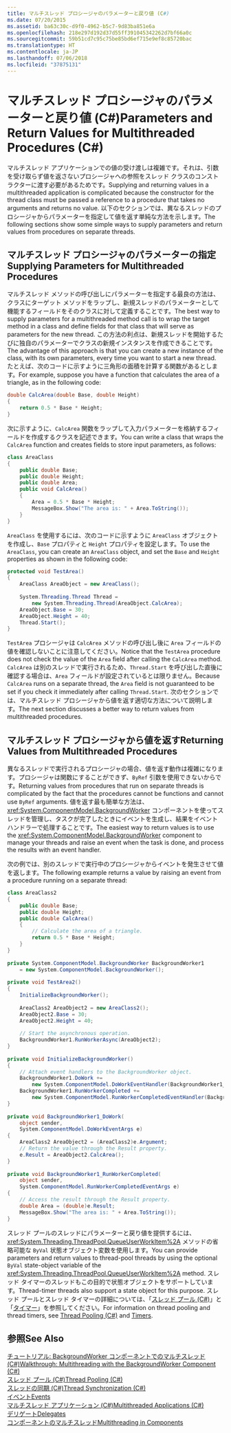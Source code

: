 ```yaml
---
title: マルチスレッド プロシージャのパラメーターと戻り値 (C#)
ms.date: 07/20/2015
ms.assetid: ba63c30c-d9f0-4962-b5c7-9d83ba851e6a
ms.openlocfilehash: 218e297d192d37d55ff391045342262d7bf66a0c
ms.sourcegitcommit: 59b51cd7c95c75be85bd6ef715e9ef8c85720bac
ms.translationtype: HT
ms.contentlocale: ja-JP
ms.lasthandoff: 07/06/2018
ms.locfileid: "37875131"
---
```

# <a name="parameters-and-return-values-for-multithreaded-procedures-c"></a><span data-ttu-id="d75d6-102">マルチスレッド プロシージャのパラメーターと戻り値 (C#)</span><span class="sxs-lookup"><span data-stu-id="d75d6-102">Parameters and Return Values for Multithreaded Procedures (C#)</span></span>
<span data-ttu-id="d75d6-103">マルチスレッド アプリケーションでの値の受け渡しは複雑です。それは、引数を受け取らず値を返さないプロシージャへの参照をスレッド クラスのコンストラクターに渡す必要があるためです。</span><span class="sxs-lookup"><span data-stu-id="d75d6-103">Supplying and returning values in a multithreaded application is complicated because the constructor for the thread class must be passed a reference to a procedure that takes no arguments and returns no value.</span></span> <span data-ttu-id="d75d6-104">以下のセクションでは、異なるスレッドのプロシージャからパラメーターを指定して値を返す単純な方法を示します。</span><span class="sxs-lookup"><span data-stu-id="d75d6-104">The following sections show some simple ways to supply parameters and return values from procedures on separate threads.</span></span>  
  
## <a name="supplying-parameters-for-multithreaded-procedures"></a><span data-ttu-id="d75d6-105">マルチスレッド プロシージャのパラメーターの指定</span><span class="sxs-lookup"><span data-stu-id="d75d6-105">Supplying Parameters for Multithreaded Procedures</span></span>  
 <span data-ttu-id="d75d6-106">マルチスレッド メソッドの呼び出しにパラメーターを指定する最良の方法は、クラスにターゲット メソッドをラップし、新規スレッドのパラメーターとして機能するフィールドをそのクラスに対して定義することです。</span><span class="sxs-lookup"><span data-stu-id="d75d6-106">The best way to supply parameters for a multithreaded method call is to wrap the target method in a class and define fields for that class that will serve as parameters for the new thread.</span></span> <span data-ttu-id="d75d6-107">この方法の利点は、新規スレッドを開始するたびに独自のパラメーターでクラスの新規インスタンスを作成できることです。</span><span class="sxs-lookup"><span data-stu-id="d75d6-107">The advantage of this approach is that you can create a new instance of the class, with its own parameters, every time you want to start a new thread.</span></span> <span data-ttu-id="d75d6-108">たとえば、次のコードに示すように三角形の面積を計算する関数があるとします。</span><span class="sxs-lookup"><span data-stu-id="d75d6-108">For example, suppose you have a function that calculates the area of a triangle, as in the following code:</span></span>  
  
```csharp  
double CalcArea(double Base, double Height)  
{  
    return 0.5 * Base * Height;  
}  
```  
  
 <span data-ttu-id="d75d6-109">次に示すように、`CalcArea` 関数をラップして入力パラメーターを格納するフィールドを作成するクラスを記述できます。</span><span class="sxs-lookup"><span data-stu-id="d75d6-109">You can write a class that wraps the `CalcArea` function and creates fields to store input parameters, as follows:</span></span>  
  
```csharp  
class AreaClass  
{  
    public double Base;  
    public double Height;  
    public double Area;  
    public void CalcArea()  
    {  
        Area = 0.5 * Base * Height;  
        MessageBox.Show("The area is: " + Area.ToString());  
    }  
}  
```  
  
 <span data-ttu-id="d75d6-110">`AreaClass` を使用するには、次のコードに示すように `AreaClass` オブジェクトを作成し、`Base` プロパティと `Height` プロパティを設定します。</span><span class="sxs-lookup"><span data-stu-id="d75d6-110">To use the `AreaClass`, you can create an `AreaClass` object, and set the `Base` and `Height` properties as shown in the following code:</span></span>  
  
```csharp  
protected void TestArea()  
{  
    AreaClass AreaObject = new AreaClass();  
  
    System.Threading.Thread Thread =  
        new System.Threading.Thread(AreaObject.CalcArea);  
    AreaObject.Base = 30;  
    AreaObject.Height = 40;  
    Thread.Start();  
}  
```  
  
 <span data-ttu-id="d75d6-111">`TestArea` プロシージャは `CalcArea` メソッドの呼び出し後に `Area` フィールドの値を確認しないことに注意してください。</span><span class="sxs-lookup"><span data-stu-id="d75d6-111">Notice that the `TestArea` procedure does not check the value of the `Area` field after calling the `CalcArea` method.</span></span> <span data-ttu-id="d75d6-112">`CalcArea` は別のスレッドで実行されるため、`Thread.Start` を呼び出した直後に確認する場合は、`Area` フィールドが設定されているとは限りません。</span><span class="sxs-lookup"><span data-stu-id="d75d6-112">Because `CalcArea` runs on a separate thread, the `Area` field is not guaranteed to be set if you check it immediately after calling `Thread.Start`.</span></span> <span data-ttu-id="d75d6-113">次のセクションでは、マルチスレッド プロシージャから値を返す適切な方法について説明します。</span><span class="sxs-lookup"><span data-stu-id="d75d6-113">The next section discusses a better way to return values from multithreaded procedures.</span></span>  
  
## <a name="returning-values-from-multithreaded-procedures"></a><span data-ttu-id="d75d6-114">マルチスレッド プロシージャから値を返す</span><span class="sxs-lookup"><span data-stu-id="d75d6-114">Returning Values from Multithreaded Procedures</span></span>  
 <span data-ttu-id="d75d6-115">異なるスレッドで実行されるプロシージャの場合、値を返す動作は複雑になります。プロシージャは関数にすることができず、`ByRef` 引数を使用できないからです。</span><span class="sxs-lookup"><span data-stu-id="d75d6-115">Returning values from procedures that run on separate threads is complicated by the fact that the procedures cannot be functions and cannot use `ByRef` arguments.</span></span> <span data-ttu-id="d75d6-116">値を返す最も簡単な方法は、<xref:System.ComponentModel.BackgroundWorker> コンポーネントを使ってスレッドを管理し、タスクが完了したときにイベントを生成し、結果をイベント ハンドラーで処理することです。</span><span class="sxs-lookup"><span data-stu-id="d75d6-116">The easiest way to return values is to use the <xref:System.ComponentModel.BackgroundWorker> component to manage your threads and raise an event when the task is done, and process the results with an event handler.</span></span>  
  
 <span data-ttu-id="d75d6-117">次の例では、別のスレッドで実行中のプロシージャからイベントを発生させて値を返します。</span><span class="sxs-lookup"><span data-stu-id="d75d6-117">The following example returns a value by raising an event from a procedure running on a separate thread:</span></span>  
  
```csharp  
class AreaClass2  
{  
    public double Base;  
    public double Height;  
    public double CalcArea()  
    {  
        // Calculate the area of a triangle.  
        return 0.5 * Base * Height;  
    }  
}  
  
private System.ComponentModel.BackgroundWorker BackgroundWorker1  
    = new System.ComponentModel.BackgroundWorker();  
  
private void TestArea2()  
{  
    InitializeBackgroundWorker();  
  
    AreaClass2 AreaObject2 = new AreaClass2();  
    AreaObject2.Base = 30;  
    AreaObject2.Height = 40;  
  
    // Start the asynchronous operation.  
    BackgroundWorker1.RunWorkerAsync(AreaObject2);  
}  
  
private void InitializeBackgroundWorker()  
{  
    // Attach event handlers to the BackgroundWorker object.  
    BackgroundWorker1.DoWork +=  
        new System.ComponentModel.DoWorkEventHandler(BackgroundWorker1_DoWork);  
    BackgroundWorker1.RunWorkerCompleted +=  
        new System.ComponentModel.RunWorkerCompletedEventHandler(BackgroundWorker1_RunWorkerCompleted);  
}  
  
private void BackgroundWorker1_DoWork(  
    object sender,  
    System.ComponentModel.DoWorkEventArgs e)  
{  
    AreaClass2 AreaObject2 = (AreaClass2)e.Argument;  
    // Return the value through the Result property.  
    e.Result = AreaObject2.CalcArea();  
}  
  
private void BackgroundWorker1_RunWorkerCompleted(  
    object sender,  
    System.ComponentModel.RunWorkerCompletedEventArgs e)  
{  
    // Access the result through the Result property.  
    double Area = (double)e.Result;  
    MessageBox.Show("The area is: " + Area.ToString());  
}  
```  
  
 <span data-ttu-id="d75d6-118">スレッド プールのスレッドにパラメーターと戻り値を提供するには、<xref:System.Threading.ThreadPool.QueueUserWorkItem%2A> メソッドの省略可能な `ByVal` 状態オブジェクト変数を使用します。</span><span class="sxs-lookup"><span data-stu-id="d75d6-118">You can provide parameters and return values to thread-pool threads by using the optional `ByVal` state-object variable of the <xref:System.Threading.ThreadPool.QueueUserWorkItem%2A> method.</span></span> <span data-ttu-id="d75d6-119">スレッド タイマーのスレッドもこの目的で状態オブジェクトをサポートしています。</span><span class="sxs-lookup"><span data-stu-id="d75d6-119">Thread-timer threads also support a state object for this purpose.</span></span> <span data-ttu-id="d75d6-120">スレッド プールとスレッド タイマーの詳細については、「[スレッド プール (C#)](../../../../csharp/programming-guide/concepts/threading/thread-pooling.md)」と「[タイマー](../../../../standard/threading/timers.md)」を参照してください。</span><span class="sxs-lookup"><span data-stu-id="d75d6-120">For information on thread pooling and thread timers, see [Thread Pooling (C#)](../../../../csharp/programming-guide/concepts/threading/thread-pooling.md) and [Timers](../../../../standard/threading/timers.md).</span></span>  
  
## <a name="see-also"></a><span data-ttu-id="d75d6-121">参照</span><span class="sxs-lookup"><span data-stu-id="d75d6-121">See Also</span></span>  
 [<span data-ttu-id="d75d6-122">チュートリアル: BackgroundWorker コンポーネントでのマルチスレッド (C#)</span><span class="sxs-lookup"><span data-stu-id="d75d6-122">Walkthrough: Multithreading with the BackgroundWorker Component (C#)</span></span>](../../../../csharp/programming-guide/concepts/threading/walkthrough-multithreading-with-the-backgroundworker-component.md)  
 [<span data-ttu-id="d75d6-123">スレッド プール (C#)</span><span class="sxs-lookup"><span data-stu-id="d75d6-123">Thread Pooling (C#)</span></span>](../../../../csharp/programming-guide/concepts/threading/thread-pooling.md)  
 [<span data-ttu-id="d75d6-124">スレッドの同期 (C#)</span><span class="sxs-lookup"><span data-stu-id="d75d6-124">Thread Synchronization (C#)</span></span>](../../../../csharp/programming-guide/concepts/threading/thread-synchronization.md)  
 [<span data-ttu-id="d75d6-125">イベント</span><span class="sxs-lookup"><span data-stu-id="d75d6-125">Events</span></span>](../../../../csharp/programming-guide/events/index.md)  
 [<span data-ttu-id="d75d6-126">マルチスレッド アプリケーション (C#)</span><span class="sxs-lookup"><span data-stu-id="d75d6-126">Multithreaded Applications (C#)</span></span>](../../../../csharp/programming-guide/concepts/threading/multithreaded-applications.md)  
 [<span data-ttu-id="d75d6-127">デリゲート</span><span class="sxs-lookup"><span data-stu-id="d75d6-127">Delegates</span></span>](../../../../csharp/programming-guide/delegates/index.md)  
 [<span data-ttu-id="d75d6-128">コンポーネントのマルチスレッド</span><span class="sxs-lookup"><span data-stu-id="d75d6-128">Multithreading in Components</span></span>](http://msdn.microsoft.com/library/2fc31e68-fb71-4544-b654-0ce720478779)
